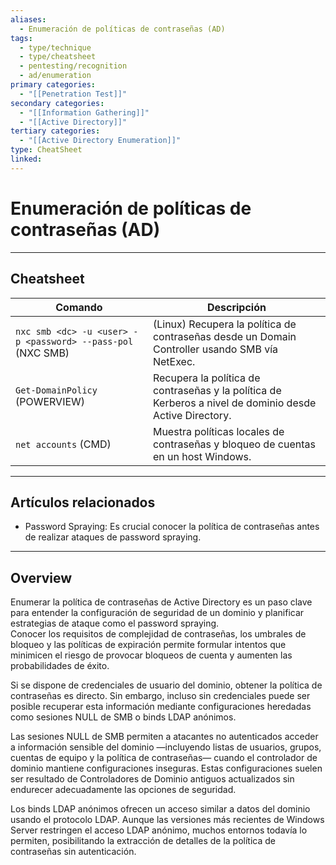 ```yaml
---
aliases:
  - Enumeración de políticas de contraseñas (AD)
tags:
  - type/technique
  - type/cheatsheet
  - pentesting/recognition
  - ad/enumeration
primary categories:
  - "[[Penetration Test]]"
secondary categories:
  - "[[Information Gathering]]"
  - "[[Active Directory]]"
tertiary categories:
  - "[[Active Directory Enumeration]]"
type: CheatSheet
linked:
---
```

# Enumeración de políticas de contraseñas (AD)

***

## Cheatsheet

| Comando                                                     | Descripción                                                                                              |
| ----------------------------------------------------------- | -------------------------------------------------------------------------------------------------------- |
| `nxc smb <dc> -u <user> -p <password> --pass-pol` (NXC SMB) | (Linux) Recupera la política de contraseñas desde un Domain Controller usando SMB vía NetExec.           |
| `Get-DomainPolicy` (POWERVIEW)                              | Recupera la política de contraseñas y la política de Kerberos a nivel de dominio desde Active Directory. |
| `net accounts` (CMD)                                        | Muestra políticas locales de contraseñas y bloqueo de cuentas en un host Windows.                        |

---

## Artículos relacionados

- Password Spraying: Es crucial conocer la política de contraseñas antes de realizar ataques de password spraying.

---

## Overview

Enumerar la política de contraseñas de Active Directory es un paso clave para entender la configuración de seguridad de un dominio y planificar estrategias de ataque como el password spraying.  
Conocer los requisitos de complejidad de contraseñas, los umbrales de bloqueo y las políticas de expiración permite formular intentos que minimicen el riesgo de provocar bloqueos de cuenta y aumenten las probabilidades de éxito.

Si se dispone de credenciales de usuario del dominio, obtener la política de contraseñas es directo. Sin embargo, incluso sin credenciales puede ser posible recuperar esta información mediante configuraciones heredadas como sesiones NULL de SMB o binds LDAP anónimos.  

Las sesiones NULL de SMB permiten a atacantes no autenticados acceder a información sensible del dominio —incluyendo listas de usuarios, grupos, cuentas de equipo y la política de contraseñas— cuando el controlador de dominio mantiene configuraciones inseguras. Estas configuraciones suelen ser resultado de Controladores de Dominio antiguos actualizados sin endurecer adecuadamente las opciones de seguridad.  

Los binds LDAP anónimos ofrecen un acceso similar a datos del dominio usando el protocolo LDAP. Aunque las versiones más recientes de Windows Server restringen el acceso LDAP anónimo, muchos entornos todavía lo permiten, posibilitando la extracción de detalles de la política de contraseñas sin autenticación.